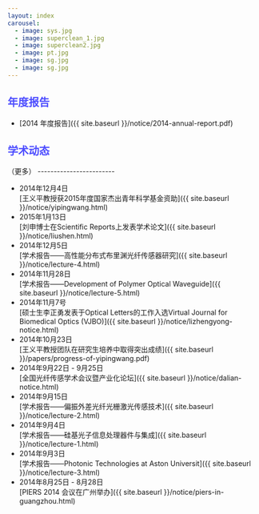 ```yaml
---
layout: index
carousel: 
  - image: sys.jpg
  - image: superclean_1.jpg
  - image: superclean2.jpg
  - image: pt.jpg
  - image: sg.jpg
  - image: sg.jpg
---
```


<h2 style="color: #4D4DFF;">年度报告</h2>

+ [2014 年度报告]({{ site.baseurl }}/notice/2014-annual-report.pdf)

<h2 style="color: #4D4DFF;">学术动态</h2>（更多）
------------------------

+ 2014年12月4日<br>
  [王义平教授获2015年度国家杰出青年科学基金资助]({{ site.baseurl }}/notice/yipingwang.html)
+ 2015年1月13日<br>
  [刘申博士在Scientific Reports上发表学术论文]({{ site.baseurl }}/notice/liushen.html)
+ 2014年12月5日<br>
  [学术报告——高性能分布式布里渊光纤传感器研究]({{ site.baseurl }}/notice/lecture-4.html)
+ 2014年11月28日<br>
  [学术报告——Development of Polymer Optical Waveguide]({{ site.baseurl }}/notice/lecture-5.html)
+ 2014年11月7号<br>
  [硕士生李正勇发表于Optical Letters的工作入选Virtual Journal for Biomedical Optics (VJBO)]({{ site.baseurl }}/notice/lizhengyong-notice.html)
+ 2014年10月23日<br>
  [王义平教授团队在研究生培养中取得突出成绩]({{ site.baseurl }}/papers/progress-of-yipingwang.pdf)
+ 2014年9月22日 - 9月25日<br> 
  [全国光纤传感学术会议暨产业化论坛]({{ site.baseurl }}/notice/dalian-notice.html)
+ 2014年9月15日<br>
  [学术报告——偏振外差光纤光栅激光传感技术]({{ site.baseurl }}/notice/lecture-2.html)
+ 2014年9月4日<br>
  [学术报告——硅基光子信息处理器件与集成]({{ site.baseurl }}/notice/lecture-1.html)
+ 2014年9月3日<br>
  [学术报告——Photonic Technologies at Aston Universit]({{ site.baseurl }}/notice/lecture-3.html)
+ 2014年8月25日 - 8月28日<br>
  [PIERS 2014 会议在广州举办]({{ site.baseurl }}/notice/piers-in-guangzhou.html)
